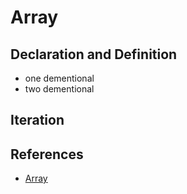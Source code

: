# Array

## Declaration and Definition
* one dementional
* two dementional

## Iteration

## References
* [Array](http://stackoverflow.com/documentation/c/322/arrays#t=20170207121645271737)
